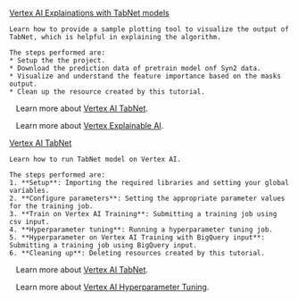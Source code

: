 
[Vertex AI Explainations with TabNet models](https://github.com/GoogleCloudPlatform/vertex-ai-samples/blob/main/notebooks/official/tabnet/ai-explanations-tabnet-algorithm.ipynb)

```
Learn how to provide a sample plotting tool to visualize the output of TabNet, which is helpful in explaining the algorithm.

The steps performed are:
* Setup the the project.
* Download the prediction data of pretrain model onf Syn2 data.
* Visualize and understand the feature importance based on the masks output.
* Clean up the resource created by this tutorial.

```

&nbsp;&nbsp;&nbsp;Learn more about [Vertex AI TabNet](https://cloud.google.com/vertex-ai/docs/tabular-data/tabular-workflows/tabnet).

&nbsp;&nbsp;&nbsp;Learn more about [Vertex Explainable AI](https://cloud.google.com/vertex-ai/docs/explainable-ai/overview).


[Vertex AI TabNet](https://github.com/GoogleCloudPlatform/vertex-ai-samples/blob/main/notebooks/official/tabnet/tabnet_vertex_tutorial.ipynb)

```
Learn how to run TabNet model on Vertex AI.

The steps performed are:
1. **Setup**: Importing the required libraries and setting your global variables.
2. **Configure parameters**: Setting the appropriate parameter values for the training job.
3. **Train on Vertex AI Training**: Submitting a training job using csv input.
4. **Hyperparameter tuning**: Running a hyperparameter tuning job.
5. **Hyperparameter on Vertex AI Training with BigQuery input**: Submitting a training job using BigQuery input.
6. **Cleaning up**: Deleting resources created by this tutorial.

```

&nbsp;&nbsp;&nbsp;Learn more about [Vertex AI TabNet](https://cloud.google.com/vertex-ai/docs/tabular-data/tabular-workflows/tabnet).

&nbsp;&nbsp;&nbsp;Learn more about [Vertex AI Hyperparameter Tuning](https://cloud.google.com/vertex-ai/docs/training/hyperparameter-tuning-overview).

